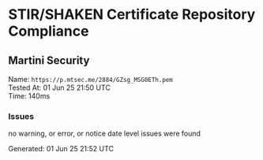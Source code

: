 # STIR/SHAKEN Certificate Repository Compliance

## Martini Security

Name: `https://p.mtsec.me/2884/GZsg_MSG0ETh.pem`\
Tested At: 01 Jun 25 21:50 UTC\
Time: 140ms

### Issues

no warning, or error, or notice date level issues were found

Generated: 01 Jun 25 21:52 UTC